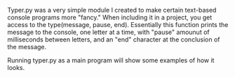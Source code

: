 Typer.py was a very simple module I created to make certain text-based console programs more "fancy." When including it in a project, you get access to the type(message, pause, end). Essentially this function prints the message to the console, one letter at a time, with "pause" amounut of milliseconds between letters, and an "end" character at the conclusion of the message.

Running typer.py as a main program will show some examples of how it looks.
